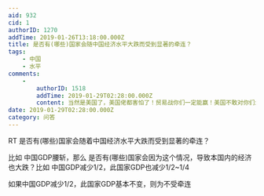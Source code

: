 ```yaml
---
aid: 932
cid: 1
authorID: 1270
addTime: 2019-01-26T13:18:00.000Z
title: 是否有(哪些)国家会随中国经济水平大跌而受到显著的牵连？
tags:
    - 中国
    - 水平
comments:
    -
        authorID: 1518
        addTime: 2019-01-29T02:28:00.000Z
        content: 当然是美国了，美国佬都害怕了！贸易战你们一定能赢！美国不敢对你们怎样！
date: 2019-01-29T02:28:00.000Z
category: 问答
---
```


RT 是否有(哪些)国家会随着中国经济水平大跌而受到显著的牵连？

比如 中国GDP腰斩，那么 是否有(哪些)国家会因为这个情况，导致本国内的经济也大跌？比如 中国GDP减少1/2，此国家GDP也减少1/2~1/4

如果中国GDP减少1/2，此国家GDP基本不变，则为不受牵连

